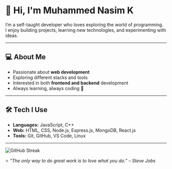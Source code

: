 # 👋 Hi, I'm Muhammed Nasim K  

I’m a self-taught developer who loves exploring the world of programming.  
I enjoy building projects, learning new technologies, and experimenting with ideas.  

---

## 💻 About Me
- Passionate about **web development**  
- Exploring different stacks and tools  
- Interested in both **frontend and backend** development  
- Always learning, always coding 🚀  

---

## 🛠️ Tech I Use
- **Languages:** JavaScript, C++  
- **Web:** HTML, CSS, Node.js, Express.js, MongoDB, React.js  
- **Tools:** Git, GitHub, VS Code, Linux  

---

![GitHub Streak](https://github-readme-streak-stats.herokuapp.com/?user=nasimkuniyil&theme=radical)

⭐️ *“The only way to do great work is to love what you do.” – Steve Jobs*  

